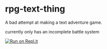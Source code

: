 # rpg-text-thing
A bad attempt at making a text adventure game.

currently only has an incomplete battle system

[![Run on Repl.it](https://repl.it/badge/github/kerry1715/rpg-text-thing)](https://repl.it/github/kerry1715/rpg-text-thing)
